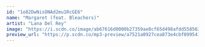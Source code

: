 ```yaml
---
id: "1o82DwNisONAd2mu1RcGE6"
name: "Margaret (feat. Bleachers)"
artist: "Lana Del Rey"
image: "https://i.scdn.co/image/ab67616d0000b27359ae8cf65d498afdd5585634"
preview_url: "https://p.scdn.co/mp3-preview/a7521a0927cea873e4cbf099541e32790f48a102"
---
```

